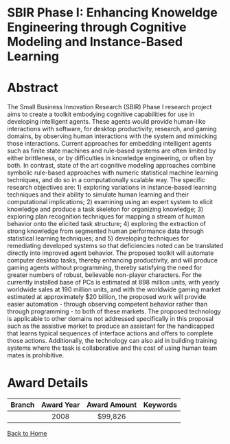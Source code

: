 
SBIR Phase I: Enhancing Knoweldge Engineering through Cognitive Modeling and Instance-Based Learning
====================================================================================================

# Abstract


The Small Business Innovation Research (SBIR) Phase I research project aims to create a toolkit embodying cognitive capabilities for use in developing intelligent agents. These agents would provide human-like interactions with software, for desktop productivity, research, and gaming domains, by observing human interactions with the system and mimicking those interactions. Current approaches for embedding intelligent agents such as finite state machines and rule-based systems are often limited by either brittleness, or by difficulties in knowledge engineering, or often by both. In contrast, state of the art cognitive modeling approaches combine symbolic rule-based approaches with numeric statistical machine learning techniques, and do so in a computationally scalable way. The specific research objectives are: 1) exploring variations in instance-based learning techniques and their ability to simulate human learning and their computational implications; 2) examining using an expert system to elicit knowledge and produce a task skeleton for organizing knowledge; 3) exploring plan recognition techniques for mapping a stream of human behavior onto the elicited task structure; 4) exploring the extraction of strong knowledge from segmented human performance data through statistical learning techniques; and 5) developing techniques for remediating developed systems so that deficiencies noted can be translated directly into improved agent behavior.  The proposed toolkit will automate computer desktop tasks, thereby enhancing productivity, and will produce gaming agents without programming, thereby
satisfying the need for greater numbers of robust, believable non-player characters. For the currently installed base of PCs is estimated at 898 million units, with yearly worldwide sales at 190 million units, and with the worldwide gaming market estimated at approximately $20 billion, the proposed work will provide easier automation - through observing competent behavior rather than through programming - to both of these markets. The proposed technology is applicable to other domains not addressed specifically in this proposal such as the assistive market to produce an assistant for the handicapped that learns typical sequences of interface actions and offers to complete those actions. Additionally, the technology can also aid in building training systems where the task is collaborative and the cost of using human team mates is prohibitive.  

# Award Details

|Branch|Award Year|Award Amount|Keywords|
| :---: | :---: | :---: | :---: |
||2008|$99,826||
  
  


[Back to Home](https://github.com/chrischow/dod_sbir_awards/JT/#102)